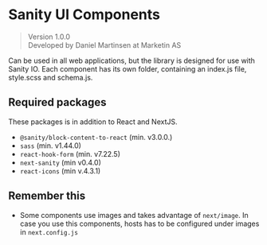 # Sanity UI Components

> Version 1.0.0 <br />
> Developed by Daniel Martinsen at Marketin AS

Can be used in all web applications, but the library is designed for use with Sanity IO. Each component has its own folder, containing an index.js file, style.scss and schema.js.

## Required packages

These packages is in addition to React and NextJS.

- `@sanity/block-content-to-react` (min. v3.0.0.)
- `sass` (min. v1.44.0)
- `react-hook-form` (min. v7.22.5)
- `next-sanity` (min v0.4.0)
- `react-icons` (min v.4.3.1)

## Remember this

- Some components use images and takes advantage of `next/image`. In case you use this components, hosts has to be configured under images in `next.config.js`
